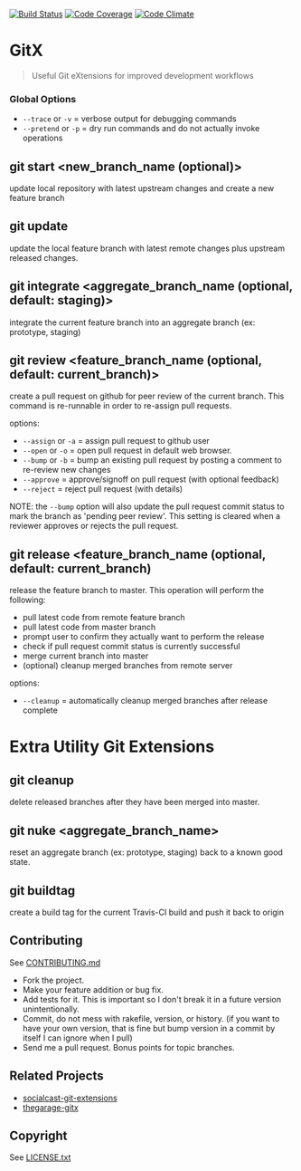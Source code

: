 [![Build Status](https://travis-ci.org/wireframe/gitx.png?branch=master)](https://travis-ci.org/wireframe/gitx)
[![Code Coverage](https://coveralls.io/repos/wireframe/gitx/badge.png)](https://coveralls.io/r/wireframe/gitx)
[![Code Climate](https://codeclimate.com/github/wireframe/gitx.png)](https://codeclimate.com/github/wireframe/gitx)

# GitX

> Useful Git eXtensions for improved development workflows

### Global Options
* `--trace` or `-v` = verbose output for debugging commands
* `--pretend` or `-p` = dry run commands and do not actually invoke operations

## git start <new_branch_name (optional)>

update local repository with latest upstream changes and create a new feature branch

## git update

update the local feature branch with latest remote changes plus upstream released changes.

## git integrate <aggregate_branch_name (optional, default: staging)>

integrate the current feature branch into an aggregate branch (ex: prototype, staging)

## git review <feature_branch_name (optional, default: current_branch)>

create a pull request on github for peer review of the current branch.  This command is re-runnable
in order to re-assign pull requests.

options:
* `--assign` or `-a` = assign pull request to github user
* `--open` or `-o` = open pull request in default web browser.
* `--bump` or `-b` = bump an existing pull request by posting a comment to re-review new changes
* `--approve` = approve/signoff on pull request (with optional feedback)
* `--reject` = reject pull request (with details)

NOTE: the `--bump` option will also update the pull request commit status to mark the branch as 'pending peer review'.
This setting is cleared when a reviewer approves or rejects the pull request.

## git release <feature_branch_name (optional, default: current_branch)

release the feature branch to master.  This operation will perform the following:

* pull latest code from remote feature branch
* pull latest code from master branch
* prompt user to confirm they actually want to perform the release
* check if pull request commit status is currently successful
* merge current branch into master
* (optional) cleanup merged branches from remote server

options:
* `--cleanup` = automatically cleanup merged branches after release complete

# Extra Utility Git Extensions

## git cleanup

delete released branches after they have been merged into master.

## git nuke <aggregate_branch_name>

reset an aggregate branch (ex: prototype, staging) back to a known good state.

## git buildtag

create a build tag for the current Travis-CI build and push it back to origin


## Contributing
See [CONTRIBUTING.md](CONTRIBUTING.md)

* Fork the project.
* Make your feature addition or bug fix.
* Add tests for it. This is important so I don't break it in a
  future version unintentionally.
* Commit, do not mess with rakefile, version, or history.
  (if you want to have your own version, that is fine but bump version in a commit by itself I can ignore when I pull)
* Send me a pull request. Bonus points for topic branches.

## Related Projects
* [socialcast-git-extensions](https://github.com/socialcast/socialcast-git-extensions)
* [thegarage-gitx](https://github.com/thegarage/thegarage-gitx)


## Copyright
See [LICENSE.txt](LICENSE.txt)

